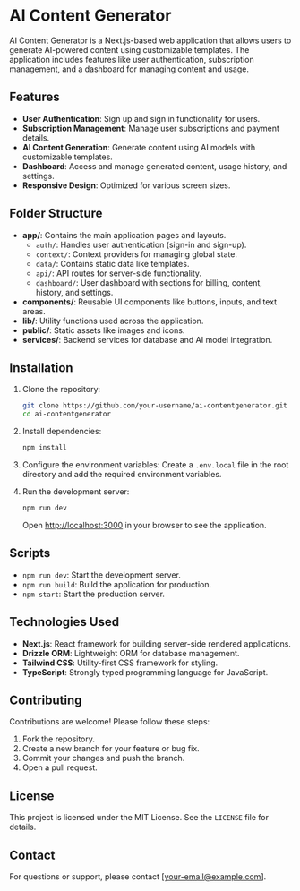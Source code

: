 # AI Content Generator

AI Content Generator is a Next.js-based web application that allows users to generate AI-powered content using customizable templates. The application includes features like user authentication, subscription management, and a dashboard for managing content and usage.

## Features

- **User Authentication**: Sign up and sign in functionality for users.
- **Subscription Management**: Manage user subscriptions and payment details.
- **AI Content Generation**: Generate content using AI models with customizable templates.
- **Dashboard**: Access and manage generated content, usage history, and settings.
- **Responsive Design**: Optimized for various screen sizes.

## Folder Structure

- **app/**: Contains the main application pages and layouts.
  - `auth/`: Handles user authentication (sign-in and sign-up).
  - `context/`: Context providers for managing global state.
  - `data/`: Contains static data like templates.
  - `api/`: API routes for server-side functionality.
  - `dashboard/`: User dashboard with sections for billing, content, history, and settings.
- **components/**: Reusable UI components like buttons, inputs, and text areas.
- **lib/**: Utility functions used across the application.
- **public/**: Static assets like images and icons.
- **services/**: Backend services for database and AI model integration.

## Installation

1. Clone the repository:
   ```bash
   git clone https://github.com/your-username/ai-contentgenerator.git
   cd ai-contentgenerator
   ```

2. Install dependencies:
   ```bash
   npm install
   ```

3. Configure the environment variables:
   Create a `.env.local` file in the root directory and add the required environment variables.

4. Run the development server:
   ```bash
   npm run dev
   ```
   Open [http://localhost:3000](http://localhost:3000) in your browser to see the application.

## Scripts

- `npm run dev`: Start the development server.
- `npm run build`: Build the application for production.
- `npm start`: Start the production server.

## Technologies Used

- **Next.js**: React framework for building server-side rendered applications.
- **Drizzle ORM**: Lightweight ORM for database management.
- **Tailwind CSS**: Utility-first CSS framework for styling.
- **TypeScript**: Strongly typed programming language for JavaScript.

## Contributing

Contributions are welcome! Please follow these steps:

1. Fork the repository.
2. Create a new branch for your feature or bug fix.
3. Commit your changes and push the branch.
4. Open a pull request.

## License

This project is licensed under the MIT License. See the `LICENSE` file for details.

## Contact

For questions or support, please contact [your-email@example.com].
